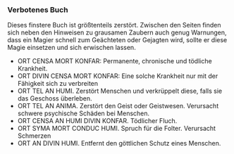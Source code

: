 ### Verbotenes Buch

Dieses finstere Buch ist größtenteils zerstört. Zwischen den Seiten finden sich neben den Hinweisen zu grausamen
Zaubern auch genug Warnungen, dass ein Magier schnell zum Geächteten oder Gejagten wird, sollte er diese Magie
einsetzen und sich erwischen lassen.

* ORT CENSA MORT KONFAR: Permanente, chronische und tödliche Krankheit.
* ORT DIVIN CENSA MORT KONFAR: Eine solche Krankheit nur mit der Fähigkeit sich zu verbreiten
* ORT TEL AN HUMI. Zerstört Menschen und verkrüppelt diese, falls sie das Geschoss überleben.
* ORT TEL AN ANIMA. Zerstört den Geist oder Geistwesen. Verursacht schwere psychische Schäden bei Menschen.
* ORT CENSA AN HUMI DIVIN KONFAR. Tödlicher Fluch.
* ORT SYMA MORT CONDUC HUMI. Spruch für die Folter. Verursacht Schmerzen
* ORT AN DIVIN HUMI. Entfernt den göttlichen Schutz eines Menschen.
